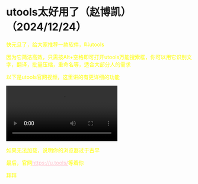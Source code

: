 <html>
<head>
    <meta charset="utf-8">
    <title>GitHub</title>
    <link rel="stylesheet" href="https://zhaobokai341.github.io/yangshi.css">
    <style>
        a{color:pink;}
        p{color:yellow}
    </style>
</head>
<body>
<h1>utools太好用了（赵博凯）（2024/12/24）</h1>
<p>快元旦了，给大家推荐一款软件，叫utools</p>
<p>因为它简洁高效，只需按Alt+空格即可打开utools万能搜索框，你可以用它识别文字，翻译，批量压缩，重命名等，适合大部分人的需求</p>
<p>以下是utools官网视频，这里讲的有更详细的功能</p>
<video controls>
  <source src="../rijizhanlan/dongxi/152/utools5.0.mp4" type="video/mp4">
</video>
<p>如果无法加载，说明你的浏览器过于古早</p>
<p>最后，官网<a href="https://u.tools/" target="_blank">https://u.tools/</a>等着你</p>
<p>拜拜</p>
</body>
</html>
